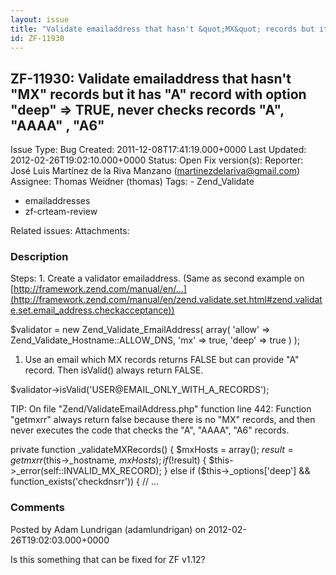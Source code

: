 ```yaml
---
layout: issue
title: "Validate emailaddress that hasn't &quot;MX&quot; records but it has &quot;A&quot; record with option &quot;deep&quot; =&gt; TRUE, never checks records &quot;A&quot;, &quot;AAAA&quot; , &quot;A6&quot;"
id: ZF-11930
---
```


ZF-11930: Validate emailaddress that hasn't "MX" records but it has "A" record with option "deep" => TRUE, never checks records "A", "AAAA" , "A6"
--------------------------------------------------------------------------------------------------------------------------------------------------

 Issue Type: Bug Created: 2011-12-08T17:41:19.000+0000 Last Updated: 2012-02-26T19:02:10.000+0000 Status: Open Fix version(s): 
 Reporter:  José Luis Martínez de la Riva Manzano (martinezdelariva@gmail.com)  Assignee:  Thomas Weidner (thomas)  Tags: - Zend\_Validate
- emailaddresses
- zf-crteam-review
 
 Related issues: 
 Attachments: 
### Description

Steps: 1. Create a validator emailaddress. (Same as second example on [http://framework.zend.com/manual/en/…](http://framework.zend.com/manual/en/zend.validate.set.html#zend.validate.set.email_address.checkacceptance))

$validator = new Zend\_Validate\_EmailAddress( array( 'allow' => Zend\_Validate\_Hostname::ALLOW\_DNS, 'mx' => true, 'deep' => true ) );

1. Use an email which MX records returns FALSE but can provide "A" record. Then isValid() always return FALSE.

$validator->isValid('USER@EMAIL\_ONLY\_WITH\_A\_RECORDS');

TIP: On file "Zend/ValidateEmailAddress.php" function line 442: Function "getmxrr" always return false because there is no "MX" records, and then never executes the code that checks the "A", "AAAA", "A6" records.

private function \_validateMXRecords() { $mxHosts = array(); $result = getmxrr($this->\_hostname, $mxHosts); if (!$result) { $this->\_error(self::INVALID\_MX\_RECORD); } else if ($this->\_options['deep'] && function\_exists('checkdnsrr')) { // ...

 

 

### Comments

Posted by Adam Lundrigan (adamlundrigan) on 2012-02-26T19:02:03.000+0000

Is this something that can be fixed for ZF v1.12?

 

 